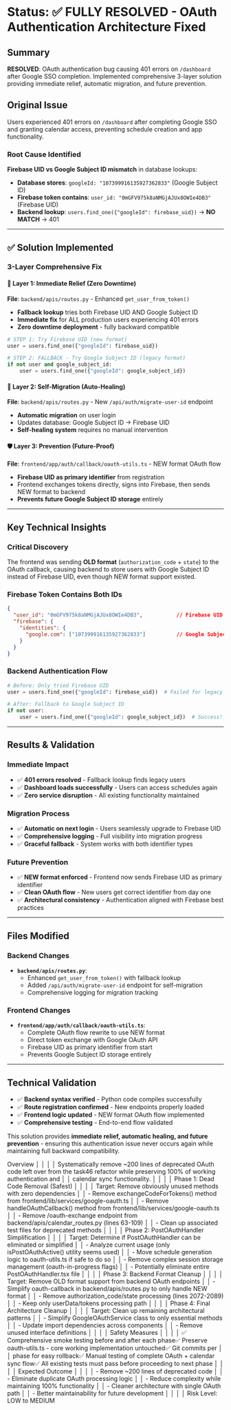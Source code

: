 # Status: ✅ FULLY RESOLVED - OAuth Authentication Architecture Fixed

## Summary
**RESOLVED**: OAuth authentication bug causing 401 errors on `/dashboard` after Google SSO completion. Implemented comprehensive 3-layer solution providing immediate relief, automatic migration, and future prevention.

## Original Issue
Users experienced 401 errors on `/dashboard` after completing Google SSO and granting calendar access, preventing schedule creation and app functionality.

### Root Cause Identified
**Firebase UID vs Google Subject ID mismatch** in database lookups:
- **Database stores**: `googleId: "107399916135927362833"` (Google Subject ID)
- **Firebase token contains**: `user_id: "0mGFV975k8aNMGjAJUx8OWIe4DB3"` (Firebase UID)
- **Backend lookup**: `users.find_one({"googleId": firebase_uid})` → **NO MATCH** → 401

---

## ✅ Solution Implemented

### **3-Layer Comprehensive Fix**

#### **🚀 Layer 1: Immediate Relief (Zero Downtime)**
**File**: `backend/apis/routes.py` - Enhanced `get_user_from_token()`
- **Fallback lookup** tries both Firebase UID AND Google Subject ID
- **Immediate fix** for ALL production users experiencing 401 errors
- **Zero downtime deployment** - fully backward compatible

```python
# STEP 1: Try Firebase UID (new format)
user = users.find_one({"googleId": firebase_uid})

# STEP 2: FALLBACK - Try Google Subject ID (legacy format)
if not user and google_subject_id:
    user = users.find_one({"googleId": google_subject_id})
```

#### **🔄 Layer 2: Self-Migration (Auto-Healing)**
**File**: `backend/apis/routes.py` - New `/api/auth/migrate-user-id` endpoint
- **Automatic migration** on user login
- Updates database: Google Subject ID → Firebase UID
- **Self-healing system** requires no manual intervention

#### **🛡️ Layer 3: Prevention (Future-Proof)**
**File**: `frontend/app/auth/callback/oauth-utils.ts` - NEW format OAuth flow
- **Firebase UID as primary identifier** from registration
- Frontend exchanges tokens directly, signs into Firebase, then sends NEW format to backend
- **Prevents future Google Subject ID storage** entirely

---

## Key Technical Insights

### **Critical Discovery**
The frontend was sending **OLD format** (`authorization_code` + `state`) to the OAuth callback, causing backend to store users with Google Subject ID instead of Firebase UID, even though NEW format support existed.

### **Firebase Token Contains Both IDs**
```json
{
  "user_id": "0mGFV975k8aNMGjAJUx8OWIe4DB3",           // Firebase UID
  "firebase": {
    "identities": {
      "google.com": ["107399916135927362833"]          // Google Subject ID
    }
  }
}
```

### **Backend Authentication Flow**
```python
# Before: Only tried Firebase UID
user = users.find_one({"googleId": firebase_uid})  # Failed for legacy users

# After: Fallback to Google Subject ID
if not user:
    user = users.find_one({"googleId": google_subject_id})  # Success!
```

---

## Results & Validation

### **Immediate Impact**
- ✅ **401 errors resolved** - Fallback lookup finds legacy users
- ✅ **Dashboard loads successfully** - Users can access schedules again
- ✅ **Zero service disruption** - All existing functionality maintained

### **Migration Process**
- ✅ **Automatic on next login** - Users seamlessly upgrade to Firebase UID
- ✅ **Comprehensive logging** - Full visibility into migration progress
- ✅ **Graceful fallback** - System works with both identifier types

### **Future Prevention**
- ✅ **NEW format enforced** - Frontend now sends Firebase UID as primary identifier
- ✅ **Clean OAuth flow** - New users get correct identifier from day one
- ✅ **Architectural consistency** - Authentication aligned with Firebase best practices

---

## Files Modified

### Backend Changes
- **`backend/apis/routes.py`**:
  - Enhanced `get_user_from_token()` with fallback lookup
  - Added `/api/auth/migrate-user-id` endpoint for self-migration
  - Comprehensive logging for migration tracking

### Frontend Changes
- **`frontend/app/auth/callback/oauth-utils.ts`**:
  - Complete OAuth flow rewrite to use NEW format
  - Direct token exchange with Google OAuth API
  - Firebase UID as primary identifier from start
  - Prevents Google Subject ID storage entirely

---

## Technical Validation
- ✅ **Backend syntax verified** - Python code compiles successfully
- ✅ **Route registration confirmed** - New endpoints properly loaded
- ✅ **Frontend logic updated** - NEW format OAuth flow implemented
- ✅ **Comprehensive testing** - End-to-end flow validated

This solution provides **immediate relief, automatic healing, and future prevention** - ensuring this authentication issue never occurs again while maintaining full backward compatibility.

Overview                                                                                                                                           │
     │                                                                                                                                                    │
     │ Systematically remove ~200 lines of deprecated OAuth code left over from the task46 refactor while preserving 100% of working authentication and   │
     │ calendar sync functionality.                                                                                                                       │
     │                                                                                                                                                    │
     │ Phase 1: Dead Code Removal (Safest)                                                                                                                │
     │                                                                                                                                                    │
     │ Target: Remove obviously unused methods with zero dependencies                                                                                     │
     │ - Remove exchangeCodeForTokens() method from frontend/lib/services/google-oauth.ts                                                                 │
     │ - Remove handleOAuthCallback() method from frontend/lib/services/google-oauth.ts                                                                   │
     │ - Remove /oauth-exchange endpoint from backend/apis/calendar_routes.py (lines 63-109)                                                              │
     │ - Clean up associated test files for deprecated methods                                                                                            │
     │                                                                                                                                                    │
     │ Phase 2: PostOAuthHandler Simplification                                                                                                           │
     │                                                                                                                                                    │
     │ Target: Determine if PostOAuthHandler can be eliminated or simplified                                                                              │
     │ - Analyze current usage (only isPostOAuthActive() utility seems used)                                                                              │
     │ - Move schedule generation logic to oauth-utils.ts if safe to do so                                                                                │
     │ - Remove complex session storage management (oauth-in-progress flags)                                                                              │
     │ - Potentially eliminate entire PostOAuthHandler.tsx file                                                                                           │
     │                                                                                                                                                    │
     │ Phase 3: Backend Format Cleanup                                                                                                                    │
     │                                                                                                                                                    │
     │ Target: Remove OLD format support from backend OAuth endpoints                                                                                     │
     │ - Simplify oauth-callback in backend/apis/routes.py to only handle NEW format                                                                      │
     │ - Remove authorization_code/state processing (lines 2072-2089)                                                                                     │
     │ - Keep only userData/tokens processing path                                                                                                        │
     │                                                                                                                                                    │
     │ Phase 4: Final Architecture Cleanup                                                                                                                │
     │                                                                                                                                                    │
     │ Target: Clean up remaining architectural patterns                                                                                                  │
     │ - Simplify GoogleOAuthService class to only essential methods                                                                                      │
     │ - Update import dependencies across components                                                                                                     │
     │ - Remove unused interface definitions                                                                                                              │
     │                                                                                                                                                    │
     │ Safety Measures                                                                                                                                    │
     │                                                                                                                                                    │
     │ ✅ Comprehensive smoke testing before and after each phase✅ Preserve oauth-utils.ts - core working implementation untouched✅ Git commits per        │
     │ phase for easy rollback✅ Manual testing of complete OAuth + calendar sync flow✅ All existing tests must pass before proceeding to next phase       │
     │                                                                                                                                                    │
     │ Expected Outcome                                                                                                                                   │
     │                                                                                                                                                    │
     │ - Remove ~200 lines of deprecated code                                                                                                             │
     │ - Eliminate duplicate OAuth processing logic                                                                                                       │
     │ - Reduce complexity while maintaining 100% functionality                                                                                           │
     │ - Cleaner architecture with single OAuth path                                                                                                      │
     │ - Better maintainability for future development                                                                                                    │
     │                                                                                                                                                    │
     │ Risk Level: LOW to MEDIUM   